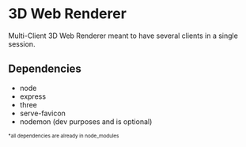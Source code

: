 # 3D Web Renderer
<a>Multi-Client 3D Web Renderer meant to have several clients in a single session.</a>
<h2>Dependencies</h2>
<ul>
    <li>node</li>
    <li>express</li>
    <li>three</li>
    <li>serve-favicon</li>
    <li>nodemon (dev purposes and is optional)</li>
</ul>

<font size=-2><a>*all dependencies are already in node_modules</a></font>